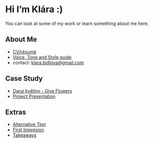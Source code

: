 # Hi I’m Klára :)

You can look at some of my work or learn something about me here.

## About Me

- [CV/résumé](04-experience)
- [Voice, Tone and Style guide](05-voice-tone)
- contact: klara.bidlova@gmail.com

## Case Study

- [Daruj květiny - Give Flowers](case-study)
- [Project Presentation](giveflowers.pdf)

## Extras

- [Alternative Text](01-alternative-text)
- [First Impresion](02-firs-impresion)
- [Takeaways](takeaways)

